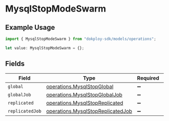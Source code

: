 # MysqlStopModeSwarm

## Example Usage

```typescript
import { MysqlStopModeSwarm } from "dokploy-sdk/models/operations";

let value: MysqlStopModeSwarm = {};
```

## Fields

| Field                                                                                  | Type                                                                                   | Required                                                                               | Description                                                                            |
| -------------------------------------------------------------------------------------- | -------------------------------------------------------------------------------------- | -------------------------------------------------------------------------------------- | -------------------------------------------------------------------------------------- |
| `global`                                                                               | [operations.MysqlStopGlobal](../../models/operations/mysqlstopglobal.md)               | :heavy_minus_sign:                                                                     | N/A                                                                                    |
| `globalJob`                                                                            | [operations.MysqlStopGlobalJob](../../models/operations/mysqlstopglobaljob.md)         | :heavy_minus_sign:                                                                     | N/A                                                                                    |
| `replicated`                                                                           | [operations.MysqlStopReplicated](../../models/operations/mysqlstopreplicated.md)       | :heavy_minus_sign:                                                                     | N/A                                                                                    |
| `replicatedJob`                                                                        | [operations.MysqlStopReplicatedJob](../../models/operations/mysqlstopreplicatedjob.md) | :heavy_minus_sign:                                                                     | N/A                                                                                    |